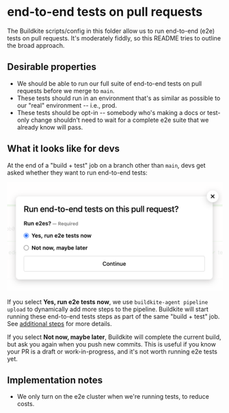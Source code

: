 # end-to-end tests on pull requests

The Buildkite scripts/config in this folder allow us to run end-to-end (e2e) tests on pull requests.
It's moderately fiddly, so this README tries to outline the broad approach.

## Desirable properties

*   We should be able to run our full suite of end-to-end tests on pull requests before we merge to `main`.
*   These tests should run in an environment that's as similar as possible to our "real" environment -- i.e., prod.
*   These tests should be opt-in -- somebody who's making a docs or test-only change shouldn't need to wait for a complete e2e suite that we already know will pass.

## What it looks like for devs

At the end of a "build + test" job on a branch other than `main`, devs get asked whether they want to run end-to-end tests:

<img src="e2e_dev_picker.png">

If you select **Yes, run e2e tests now**, we use `buildkite-agent pipeline upload` to dynamically add more steps to the pipeline. Buildkite will start running these end-to-end tests steps as part of the same "build + test" job.  
See [additional steps](pipeline.e2e-pull-requests.yml) for more details.

If you select **Not now, maybe later**, Buildkite will complete the current build, but ask you again when you push new commits.
This is useful if you know your PR is a draft or work-in-progress, and it's not worth running e2e tests yet.  


## Implementation notes

*   We only turn on the e2e cluster when we're running tests, to reduce costs.
